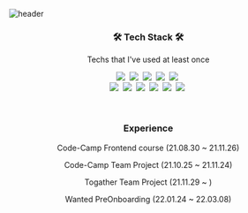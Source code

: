 ![header](https://capsule-render.vercel.app/api?type=waving&color=fbc02d&height=300&section=header&text=Byungjin%20Ahn&fontSize=70)

<h3 align="center">🛠 Tech Stack 🛠</h3>

<p align="center"> Techs that I've used at least once </p>

<p align="center">
  <img src="https://img.shields.io/badge/Javascript-ffb13b?style=flat-square&logo=javascript&logoColor=white"/></a>&nbsp 
  <img src="https://img.shields.io/badge/html5-%23E34F26.svg?style=flat-square&logo=html5&logoColor=white"/></a>&nbsp
  <img src="https://img.shields.io/badge/css3-%231572B6.svg?style=flat-square&logo=css3&logoColor=white&color=orange"/></a>&nbsp
  <img src="https://img.shields.io/badge/react-%2320232a.svg?style=flat-square&logo=react&logoColor=%2361DAFB&color=blue"/></a>&nbsp
  <img src="https://img.shields.io/badge/react_native-%2320232a.svg?style=flat-square&logo=react&logoColor=%2361DAFB&color=blue"/></a>&nbsp
  <br/>
  <img src="https://img.shields.io/badge/redux-%23593d88.svg?style=flat-square&logo=redux&logoColor=white"/></a>&nbsp
  <img src="https://img.shields.io/badge/typescript-%23007ACC.svg?style=flat-square&logo=typescript&logoColor=white"/></a>&nbsp
  <img src="https://img.shields.io/badge/Next-black?style=flat-square&logo=next.js&logoColor=white"/></a>&nbsp
  <img src="https://img.shields.io/badge/styled--components-DB7093?style=flat-square&logo=styled-components&logoColor=white"/></a>&nbsp
  <img src="https://img.shields.io/badge/-GraphQL-E10098?style=flat-square&logo=graphql&logoColor=white"/></a>&nbsp
  <img src="https://img.shields.io/badge/-ApolloGraphQL-311C87?style=flat-square&logo=apollo-graphql"/></a>&nbsp
</p>

<br>

<h3 align="center">Experience</h3>
<div align="center" style="text-align:center">
  <p>Code-Camp Frontend course (21.08.30 ~ 21.11.26)</p>
  <p>Code-Camp Team Project (21.10.25 ~ 21.11.24)</p>
  <p>Togather Team Project (21.11.29 ~ )</p>
  <p>Wanted PreOnboarding (22.01.24 ~ 22.03.08)</p>
</div>
  
<br>


